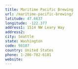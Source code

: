 ```yaml
---
title: Maritime Pacific Brewing
url: /maritime-pacific-brewing/
latitude: 47.6637
longitude: -122.377
address1: 1514 NW Leary Way
address2: 
city: Seattle
state: Washington
code: 98107
country: United States
phone: 1-206-782-6181
website: 
---
```


